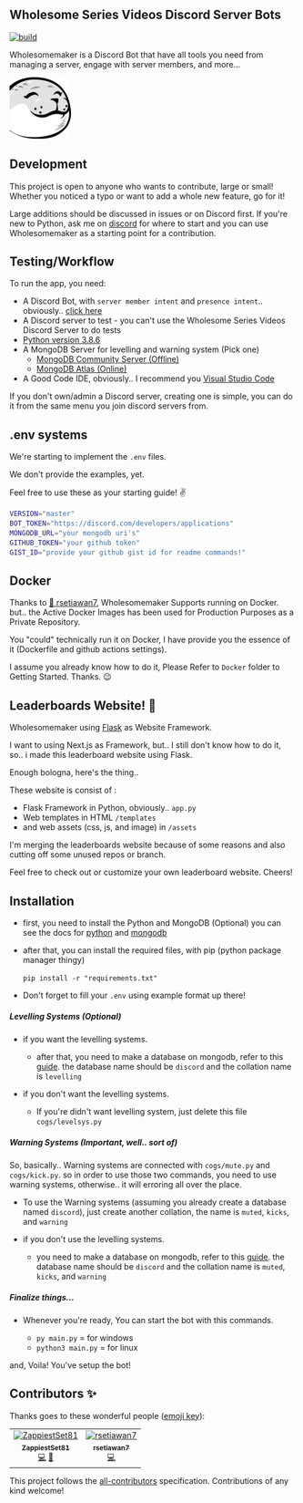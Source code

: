## Wholesome Series Videos Discord Server Bots

[![build](https://github.com/GNZTMPZ/Wholesomemaker-1/actions/workflows/build.yml/badge.svg)](https://github.com/GNZTMPZ/Wholesomemaker-1/actions/workflows/build.yml)

Wholesomemaker is a Discord Bot that have all tools you need from managing a server, engage with server members, and more...

![Wholesomemaker](Wholesomemaker.png)

## Development

This project is open to anyone who wants to contribute, large or small! Whether you noticed a typo or want to add a
whole new feature, go for it!

Large additions should be discussed in issues or on Discord first. If you're new to Python, ask me on [discord](https://discordapp.com/users/351147060956889088) for where to start and you can use Wholesomemaker as a starting point for a contribution.

## Testing/Workflow

To run the app, you need:

- A Discord Bot, with `server member intent` and `presence intent`.. obviously.. [click here](https://discord.com/developers/applications)
- A Discord server to test - you can't use the Wholesome Series Videos Discord Server to do tests
- [Python version 3.8.6](https://www.python.org/downloads/release/python-386/)
- A MongoDB Server for levelling and warning system (Pick one)
  - [MongoDB Community Server (Offline)](https://www.mongodb.com/try/download/community)
  - [MongoDB Atlas (Online)](https://www.mongodb.com/cloud/atlas)
- A Good Code IDE, obviously.. I recommend you [Visual Studio Code](https://code.visualstudio.com)

If you don't own/admin a Discord server, creating one is simple, you can do it from the same menu you join discord servers from.

## .env systems

We're starting to implement the `.env` files.

We don't provide the examples, yet.

Feel free to use these as your starting guide! :v:

```bash
VERSION="master"
BOT_TOKEN="https://discord.com/developers/applications"
MONGODB_URL="your mongodb uri's"
GITHUB_TOKEN="your github token"
GIST_ID="provide your github gist id for readme commands!"
```

## Docker

Thanks to [🐧 rsetiawan7](https://github.com/rsetiawan7), Wholesomemaker Supports running on Docker. but.. the Active Docker Images has been used for Production Purposes as a Private Repository.

You "could" technically run it on Docker, I have provide you the essence of it (Dockerfile and github actions settings).

I assume you already know how to do it, Please Refer to `Docker` folder to Getting Started. Thanks. 😉

## Leaderboards Website! 👀

Wholesomemaker using [Flask](https://flask.palletsprojects.com/) as Website Framework. 

I want to using Next.js as Framework, but.. I still don't know how to do it, so.. i made this leaderboard website using Flask.

Enough bologna, here's the thing..

These website is consist of : 

- Flask Framework in Python, obviously.. `app.py`
- Web templates in HTML `/templates` 
- and web assets (css, js, and image) in `/assets`

I'm merging the leaderboards website because of some reasons and also cutting off some unused repos or branch.

Feel free to check out or customize your own leaderboard website. Cheers!

## Installation

- first, you need to install the Python and MongoDB (Optional)
  you can see the docs for [python](https://docs.python.org/3/using/windows.html) and [mongodb](https://docs.mongodb.com/manual/tutorial/install-mongodb-on-windows/)
- after that, you can install the required files, with pip (python package manager thingy)

  `pip install -r "requirements.txt"`

- Don't forget to fill your `.env` using example format up there!

##### Levelling Systems (Optional)

- if you want the levelling systems.

  - after that, you need to make a database on mongodb, refer to this [guide](https://www.mongodb.com/basics/create-database).
    the database name should be `discord` and the collation name is `levelling`

- if you don't want the levelling systems.

  - If you're didn't want levelling system, just delete this file `cogs/levelsys.py`

##### Warning Systems (Important, well.. sort of)

So, basically.. Warning systems are connected with `cogs/mute.py` and `cogs/kick.py`. so in order to use those two commands, you need to use warning systems, otherwise.. it will erroring all over the place.

- To use the Warning systems (assuming you already create a database named `discord`), just create another collation, the name is `muted`, `kicks`, and `warning`

- if you don't use the levelling systems.

  - you need to make a database on mongodb, refer to this [guide](https://www.mongodb.com/basics/create-database). the database name should be `discord` and the collation name is `muted`, `kicks`, and `warning`


##### Finalize things...

- Whenever you're ready, You can start the bot with this commands.

  - `py main.py` = for windows
  - `python3 main.py` = for linux

and, Voila! You've setup the bot!

## Contributors ✨

Thanks goes to these wonderful people ([emoji key](https://allcontributors.org/docs/en/emoji-key)):

<!-- ALL-CONTRIBUTORS-LIST:START - Do not remove or modify this section -->
<!-- prettier-ignore -->
<table><tr><td align="center"><a href="https://github.com/ZappiestSet81"><img src="https://avatars.githubusercontent.com/u/80011834?v=4" width="100px;" alt="ZappiestSet81"/><br /><sub><b>ZappiestSet81</b></sub></a><br /><a href="https://github.com/GNZTMPZ/Wholesomemaker-1/blob/master/cogs/wheelspin.py" title="Code">💻</a> <a href="#" title="Ideas, Planning, & Feedback">🤔</a> </td><td align="center"><a href="https://github.com/rsetiawan7"><img src="https://avatars.githubusercontent.com/u/7775372?v=4" width="100px;" alt="rsetiawan7"/><br /><sub><b>rsetiawan7</b></sub></a><br /><a href="https://github.com/GNZTMPZ/Wholesomemaker-1/blob/master/Dockerfile" title="Code">💻</a></td></tr></table>

<!-- ALL-CONTRIBUTORS-LIST:END -->

This project follows the [all-contributors](https://github.com/all-contributors/all-contributors) specification.
Contributions of any kind welcome!

